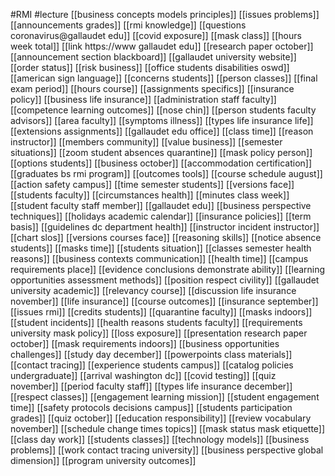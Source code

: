 #RMI
#lecture
[[business concepts models principles]]
[[issues problems]]
[[announcements grades]]
[[rmi knowledge]]
[[questions coronavirus@gallaudet edu]]
[[covid exposure]]
[[mask class]]
[[hours week total]]
[[link https://www gallaudet edu]]
[[research paper october]]
[[announcement section blackboard]]
[[gallaudet university website]]
[[order status]]
[[risk business]]
[[office students disabilities oswd]]
[[american sign language]]
[[concerns students]]
[[person classes]]
[[final exam period]]
[[hours course]]
[[assignments specifics]]
[[insurance policy]]
[[business life insurance]]
[[administration staff faculty]]
[[competence learning outcomes]]
[[nose chin]]
[[person students faculty advisors]]
[[area faculty]]
[[symptoms illness]]
[[types life insurance life]]
[[extensions assignments]]
[[gallaudet edu office]]
[[class time]]
[[reason instructor]]
[[members community]]
[[value business]]
[[semester situations]]
[[zoom student absences quarantine]]
[[mask policy person]]
[[options students]]
[[business october]]
[[accommodation certification]]
[[graduates bs rmi program]]
[[outcomes tools]]
[[course schedule august]]
[[action safety campus]]
[[time semester students]]
[[versions face]]
[[students faculty]]
[[circumstances health]]
[[minutes class week]]
[[student faculty staff member]]
[[gallaudet edu]]
[[business perspective techniques]]
[[holidays academic calendar]]
[[insurance policies]]
[[term basis]]
[[guidelines dc department health]]
[[instructor incident instructor]]
[[chart slos]]
[[versions courses face]]
[[reasoning skills]]
[[notice absence students]]
[[masks time]]
[[students situation]]
[[classes semester health reasons]]
[[business contexts communication]]
[[health time]]
[[campus requirements place]]
[[evidence conclusions demonstrate ability]]
[[learning opportunities assessment methods]]
[[position respect civility]]
[[gallaudet university academic]]
[[relevancy course]]
[[discussion life insurance november]]
[[life insurance]]
[[course outcomes]]
[[insurance september]]
[[issues rmi]]
[[credits students]]
[[quarantine faculty]]
[[masks indoors]]
[[student incidents]]
[[health reasons students faculty]]
[[requirements university mask policy]]
[[loss exposure]]
[[presentation research paper october]]
[[mask requirements indoors]]
[[business opportunities challenges]]
[[study day december]]
[[powerpoints class materials]]
[[contact tracing]]
[[experience students campus]]
[[catalog policies undergraduate]]
[[arrival washington dc]]
[[covid testing]]
[[quiz november]]
[[period faculty staff]]
[[types life insurance december]]
[[respect classes]]
[[engagement learning mission]]
[[student engagement time]]
[[safety protocols decisions campus]]
[[students participation grades]]
[[quiz october]]
[[education responsibility]]
[[review vocabulary november]]
[[schedule change times topics]]
[[mask status mask etiquette]]
[[class day work]]
[[students classes]]
[[technology models]]
[[business problems]]
[[work contact tracing university]]
[[business perspective global dimension]]
[[program university outcomes]]
